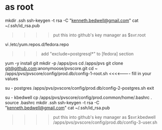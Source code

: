 # as root
mkdir .ssh
ssh-keygen -t rsa -C "kenneth.bedwell@gmail.com"
cat ~/.ssh/id_rsa.pub
>>>> put this into github's key manager as $svr.root

vi /etc/yum.repos.d/fedora.repo 
>>> add "exclude=postgresql*" to [fedora] section

yum -y install git
mkdir -p /apps/pvs
cd /apps/pvs
git clone git@github.com:anonymoose/pvscore.git
cd ~ 
/apps/pvs/pvscore/config/prod.db/config-1-root.sh <username> <rootpw> <webpw>        <<<<---- fill in your values

su - postgres
/apps/pvs/pvscore/config/prod.db/config-2-postgres.sh
exit

su - kbedwell
cp /apps/pvs/pvscore/config/prod.common/home/.bashrc .
source .bashrc
mkdir .ssh
ssh-keygen -t rsa -C "kenneth.bedwell@gmail.com"
cat ~/.ssh/id_rsa.pub
>>>> put this into github's key manager as $svr.kbedwell
/apps/pvs/pvscore/config/prod.db/config-3-user.sh

